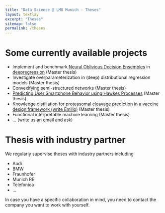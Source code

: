 ```yaml
---
title: "Data Science @ LMU Munich - Theses"
layout: textlay
excerpt: "Theses"
sitemap: false
permalink: /theses
---
```


# Some currently available projects

* Implement and benchmark [Neural Oblivious Decision Ensembles](https://arxiv.org/abs/1909.06312) in [deepregression](https://github.com/neural-structured-additive-learning/deepregression) (Master thesis)
* Investigate overparameterization in (deep) distributional regression models (Master thesis)
* Convexifying semi-structured networks (Master thesis)
* [Predicting User Smartphone Behavior using Hawkes Processes](https://docs.google.com/document/d/1Iy9lNkBY1UhAlaRJhTNdfM4DKtFnsaqlE7C_eOjkWBA/edit?usp=sharing) (Master thesis)
* [Knowledge distillation for proteasomal cleavage prediction in a vaccine design framework (write Emilio)](https://docs.google.com/document/d/1tAZzf8_TLvI8Nqt5FfwwYLinSpeYt9llNDs_CBrg9kw/edit) (Master thesis)
* Functional interpretable machine learning (Master thesis)
* ... (write us an email and ask)

# Thesis with industry partner

We regularly supervise theses with industry partners including

* Audi
* BMW
* Fraunhofer
* Munich RE
* Telefonica
* ...

In case you have a specific collaboration in mind, you need to contact the company you want to work with yourself.
